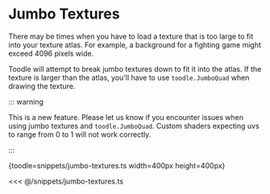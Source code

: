 # Jumbo Textures

There may be times when you have to load a texture that is too large to fit into your texture atlas. For example, a background for a fighting game might exceed 4096 pixels wide.

Toodle will attempt to break jumbo textures down to fit it into the atlas. If the texture is larger than the atlas, you'll have to use `toodle.JumboQuad` when drawing the texture.

::: warning

This is a new feature. Please let us know if you encounter issues when using jumbo textures and `toodle.JumboQuad`. Custom shaders expecting uvs to range from 0 to 1 will not work correctly.

:::

{toodle=snippets/jumbo-textures.ts width=400px height=400px}

<<< @/snippets/jumbo-textures.ts
